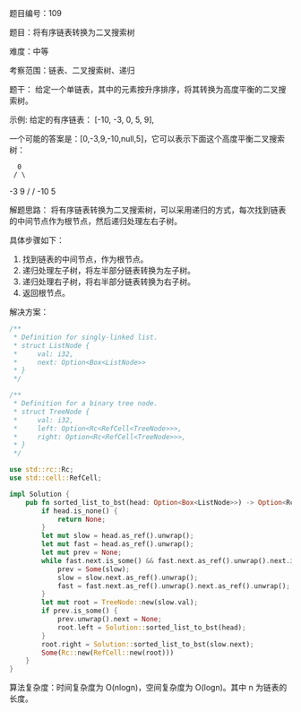 题目编号：109

题目：将有序链表转换为二叉搜索树

难度：中等

考察范围：链表、二叉搜索树、递归

题干：
给定一个单链表，其中的元素按升序排序，将其转换为高度平衡的二叉搜索树。

示例:
给定的有序链表： [-10, -3, 0, 5, 9],

一个可能的答案是：[0,-3,9,-10,null,5]，它可以表示下面这个高度平衡二叉搜索树：

      0
     / \
   -3   9
   /   /
 -10  5

解题思路：
将有序链表转换为二叉搜索树，可以采用递归的方式，每次找到链表的中间节点作为根节点，然后递归处理左右子树。

具体步骤如下：
1. 找到链表的中间节点，作为根节点。
2. 递归处理左子树，将左半部分链表转换为左子树。
3. 递归处理右子树，将右半部分链表转换为右子树。
4. 返回根节点。

解决方案：

```rust
/**
 * Definition for singly-linked list.
 * struct ListNode {
 *     val: i32,
 *     next: Option<Box<ListNode>>
 * }
 */

/**
 * Definition for a binary tree node.
 * struct TreeNode {
 *     val: i32,
 *     left: Option<Rc<RefCell<TreeNode>>>,
 *     right: Option<Rc<RefCell<TreeNode>>>,
 * }
 */

use std::rc::Rc;
use std::cell::RefCell;

impl Solution {
    pub fn sorted_list_to_bst(head: Option<Box<ListNode>>) -> Option<Rc<RefCell<TreeNode>>> {
        if head.is_none() {
            return None;
        }
        let mut slow = head.as_ref().unwrap();
        let mut fast = head.as_ref().unwrap();
        let mut prev = None;
        while fast.next.is_some() && fast.next.as_ref().unwrap().next.is_some() {
            prev = Some(slow);
            slow = slow.next.as_ref().unwrap();
            fast = fast.next.as_ref().unwrap().next.as_ref().unwrap();
        }
        let mut root = TreeNode::new(slow.val);
        if prev.is_some() {
            prev.unwrap().next = None;
            root.left = Solution::sorted_list_to_bst(head);
        }
        root.right = Solution::sorted_list_to_bst(slow.next);
        Some(Rc::new(RefCell::new(root)))
    }
}
```

算法复杂度：时间复杂度为 O(nlogn)，空间复杂度为 O(logn)。其中 n 为链表的长度。